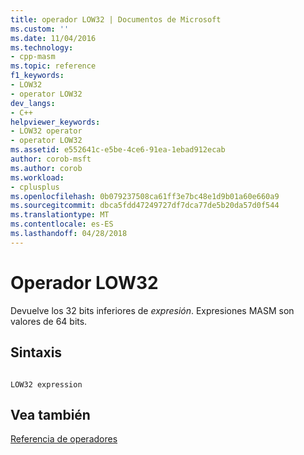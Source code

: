 ```yaml
---
title: operador LOW32 | Documentos de Microsoft
ms.custom: ''
ms.date: 11/04/2016
ms.technology:
- cpp-masm
ms.topic: reference
f1_keywords:
- LOW32
- operator LOW32
dev_langs:
- C++
helpviewer_keywords:
- LOW32 operator
- operator LOW32
ms.assetid: e552641c-e5be-4ce6-91ea-1ebad912ecab
author: corob-msft
ms.author: corob
ms.workload:
- cplusplus
ms.openlocfilehash: 0b079237508ca61ff3e7bc48e1d9b01a60e660a9
ms.sourcegitcommit: dbca5fdd47249727df7dca77de5b20da57d0f544
ms.translationtype: MT
ms.contentlocale: es-ES
ms.lasthandoff: 04/28/2018
---
```

# <a name="operator-low32"></a>Operador LOW32
Devuelve los 32 bits inferiores de *expresión*. Expresiones MASM son valores de 64 bits.  
  
## <a name="syntax"></a>Sintaxis  
  
```  
  
LOW32 expression  
```  
  
## <a name="see-also"></a>Vea también  
 [Referencia de operadores](../../assembler/masm/operators-reference.md)